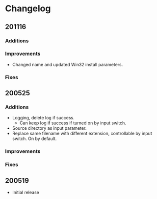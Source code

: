 # Changelog
## 201116
### Additions

### Improvements
* Changed name and updated Win32 install parameters.

### Fixes



## 200525
### Additions
* Logging, delete log if success.
	* Can keep log if success if turned on by input switch.
* Source directory as input parameter.
* Replace same filename with different extension, controllable by input switch. On by default.

### Improvements

### Fixes



## 200519
* Initial release
